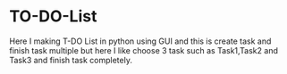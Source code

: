 # TO-DO-List
Here I making T-DO List in python using GUI and this is create task and finish task multiple but here I like choose 3 task  such as Task1,Task2 and Task3 and finish task completely.

